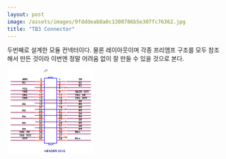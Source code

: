 ```yaml
---
layout: post
image: /assets/images/9fdddeab8a8c1308786b5e307fc76362.jpg
title: "TB3 Connector"
---
```


두번째로 설계한 모듈 컨넥터이다. 물론 레이아웃이며 각종 프리앰프 구조를 모두 참조해서 만든 것이라 이번엔 정말 어려움 없이 잘 만들 수 있을 것으로 본다.

![image](/assets/images/9fdddeab8a8c1308786b5e307fc76362.jpg)


